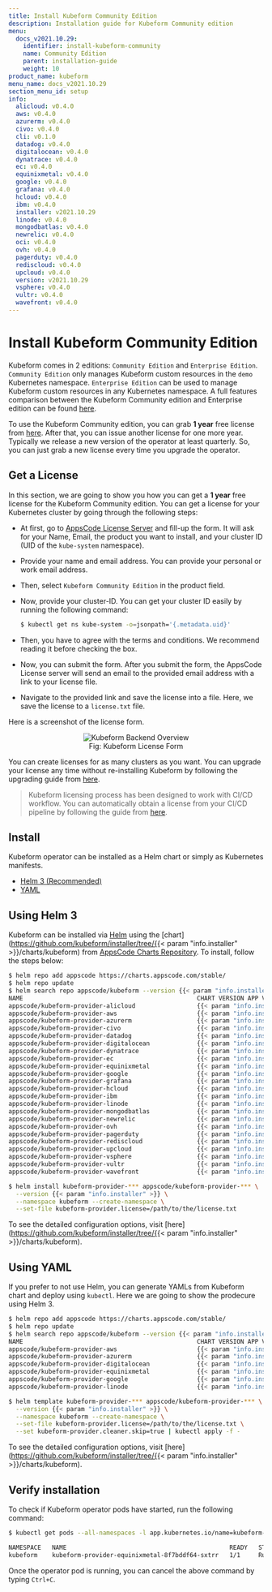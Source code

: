 ```yaml
---
title: Install Kubeform Community Edition
description: Installation guide for Kubeform Community edition
menu:
  docs_v2021.10.29:
    identifier: install-kubeform-community
    name: Community Edition
    parent: installation-guide
    weight: 10
product_name: kubeform
menu_name: docs_v2021.10.29
section_menu_id: setup
info:
  alicloud: v0.4.0
  aws: v0.4.0
  azurerm: v0.4.0
  civo: v0.4.0
  cli: v0.1.0
  datadog: v0.4.0
  digitalocean: v0.4.0
  dynatrace: v0.4.0
  ec: v0.4.0
  equinixmetal: v0.4.0
  google: v0.4.0
  grafana: v0.4.0
  hcloud: v0.4.0
  ibm: v0.4.0
  installer: v2021.10.29
  linode: v0.4.0
  mongodbatlas: v0.4.0
  newrelic: v0.4.0
  oci: v0.4.0
  ovh: v0.4.0
  pagerduty: v0.4.0
  rediscloud: v0.4.0
  upcloud: v0.4.0
  version: v2021.10.29
  vsphere: v0.4.0
  vultr: v0.4.0
  wavefront: v0.4.0
---
```


# Install Kubeform Community Edition

Kubeform comes in 2 editions: `Community Edition` and `Enterprise Edition`. `Community Edition` only manages Kubeform custom resources in the `demo` Kubernetes namespace. `Enterprise Edition` can be used to manage Kubeform custom resources in any Kubernetes namespace. A full features comparison between the Kubeform Community edition and Enterprise edition can be found [here](https://kubeform.com/pricing/).

To use the Kubeform Community edition, you can grab **1 year** free license from [here](https://license-issuer.appscode.com/?p=kubeform-community). After that, you can issue another license for one more year. Typically we release a new version of the operator at least quarterly. So, you can just grab a new license every time you upgrade the operator.

## Get a License

In this section, we are going to show you how you can get a **1 year** free license for the Kubeform Community edition. You can get a license for your Kubernetes cluster by going through the following steps:

- At first, go to [AppsCode License Server](https://license-issuer.appscode.com/?p=kubeform-community) and fill-up the form. It will ask for your Name, Email, the product you want to install, and your cluster ID (UID of the `kube-system` namespace).
- Provide your name and email address. You can provide your personal or work email address.
- Then, select `Kubeform Community Edition` in the product field.
- Now, provide your cluster-ID. You can get your cluster ID easily by running the following command:

  ```bash
  $ kubectl get ns kube-system -o=jsonpath='{.metadata.uid}'
  ```

- Then, you have to agree with the terms and conditions. We recommend reading it before checking the box.
- Now, you can submit the form. After you submit the form, the AppsCode License server will send an email to the provided email address with a link to your license file.
- Navigate to the provided link and save the license into a file. Here, we save the license to a `license.txt` file.

Here is a screenshot of the license form.

<figure align="center">
  <img alt="Kubeform Backend Overview" src="/docs/v2021.10.29/images/setup/community_license_form.png">
  <figcaption align="center">Fig: Kubeform License Form</figcaption>
</figure>

You can create licenses for as many clusters as you want. You can upgrade your license any time without re-installing Kubeform by following the upgrading guide from [here](/docs/v2021.10.29/setup/upgrade/#updating-license).

> Kubeform licensing process has been designed to work with CI/CD workflow. You can automatically obtain a license from your CI/CD pipeline by following the guide from [here](https://github.com/appscode/offline-license-server#offline-license-server).

## Install

Kubeform operator can be installed as a Helm chart or simply as Kubernetes manifests.

<ul class="nav nav-tabs" id="installerTab" role="tablist">
  <li class="nav-item">
    <a class="nav-link active" id="helm3-tab" data-toggle="tab" href="#helm3" role="tab" aria-controls="helm3" aria-selected="true">Helm 3 (Recommended)</a>
  </li>
  <li class="nav-item">
    <a class="nav-link" id="script-tab" data-toggle="tab" href="#script" role="tab" aria-controls="script" aria-selected="false">YAML</a>
  </li>
</ul>
<div class="tab-content" id="installerTabContent">
  <div class="tab-pane fade show active" id="helm3" role="tabpanel" aria-labelledby="helm3-tab">

## Using Helm 3

Kubeform can be installed via [Helm](https://helm.sh/) using the [chart](https://github.com/kubeform/installer/tree/{{< param "info.installer" >}}/charts/kubeform) from [AppsCode Charts Repository](https://github.com/appscode/charts). To install, follow the steps below:

```bash
$ helm repo add appscode https://charts.appscode.com/stable/
$ helm repo update
$ helm search repo appscode/kubeform --version {{< param "info.installer" >}}
NAME                                                CHART VERSION APP VERSION DESCRIPTION
appscode/kubeform-provider-alicloud                 {{< param "info.installer" >}}    {{< param "info.alicloud" >}}       Kubeform Provider Alicloud Controller by AppsCode
appscode/kubeform-provider-aws                      {{< param "info.installer" >}}    {{< param "info.aws" >}}      Kubeform Provider Aws Controller by AppsCode
appscode/kubeform-provider-azurerm                  {{< param "info.installer" >}}    {{< param "info.azurerm" >}}      Kubeform Provider Azurerm Controller by AppsCode
appscode/kubeform-provider-civo                     {{< param "info.installer" >}}    {{< param "info.civo" >}}       Kubeform Provider Civo Controller by AppsCode
appscode/kubeform-provider-datadog                  {{< param "info.installer" >}}    {{< param "info.datadog" >}}      Kubeform Provider Datadog Controller by AppsCode
appscode/kubeform-provider-digitalocean             {{< param "info.installer" >}}    {{< param "info.digitalocean" >}}       Kubeform Provider Digitalocean Controller by Ap...
appscode/kubeform-provider-dynatrace                {{< param "info.installer" >}}    {{< param "info.dynatrace" >}}      Kubeform Provider Dynatrace Controller by AppsCode
appscode/kubeform-provider-ec                       {{< param "info.installer" >}}    {{< param "info.ec" >}}       Kubeform Provider Ec Controller by AppsCode
appscode/kubeform-provider-equinixmetal             {{< param "info.installer" >}}    {{< param "info.equinixmetal" >}}       Kubeform Provider Equinixmetal Controller by Ap...
appscode/kubeform-provider-google                   {{< param "info.installer" >}}    {{< param "info.google" >}}       Kubeform Provider Google Controller by AppsCode
appscode/kubeform-provider-grafana                  {{< param "info.installer" >}}    {{< param "info.grafana" >}}      Kubeform Provider Grafana Controller by AppsCode
appscode/kubeform-provider-hcloud                   {{< param "info.installer" >}}    {{< param "info.hcloud" >}}       Kubeform Provider Hcloud Controller by AppsCode
appscode/kubeform-provider-ibm                      {{< param "info.installer" >}}    {{< param "info.ibm" >}}      Kubeform Provider Ibm Controller by AppsCode
appscode/kubeform-provider-linode                   {{< param "info.installer" >}}    {{< param "info.linode" >}}       Kubeform Provider Linode Controller by AppsCode
appscode/kubeform-provider-mongodbatlas             {{< param "info.installer" >}}    {{< param "info.mongodbatlas" >}}       Kubeform Provider Mongodbatlas Controller by Ap...
appscode/kubeform-provider-newrelic                 {{< param "info.installer" >}}    {{< param "info.newrelic" >}}       Kubeform Provider Newrelic Controller by AppsCode
appscode/kubeform-provider-ovh                      {{< param "info.installer" >}}    {{< param "info.ovh" >}}      Kubeform Provider Ovh Controller by AppsCode
appscode/kubeform-provider-pagerduty                {{< param "info.installer" >}}    {{< param "info.pagerduty" >}}      Kubeform Provider Pagerduty Controller by AppsCode
appscode/kubeform-provider-rediscloud               {{< param "info.installer" >}}    {{< param "info.rediscloud" >}}       Kubeform Provider Rediscloud Controller by Apps...
appscode/kubeform-provider-upcloud                  {{< param "info.installer" >}}    {{< param "info.upcloud" >}}      Kubeform Provider Upcloud Controller by AppsCode
appscode/kubeform-provider-vsphere                  {{< param "info.installer" >}}    {{< param "info.vsphere" >}}      Kubeform Provider Vsphere Controller by AppsCode
appscode/kubeform-provider-vultr                    {{< param "info.installer" >}}    {{< param "info.vultr" >}}      Kubeform Provider Vultr Controller by AppsCode
appscode/kubeform-provider-wavefront                {{< param "info.installer" >}}    {{< param "info.wavefront" >}}      Kubeform Provider Wavefront Controller by AppsCode

$ helm install kubeform-provider-*** appscode/kubeform-provider-*** \
  --version {{< param "info.installer" >}} \
  --namespace kubeform --create-namespace \
  --set-file kubeform-provider.license=/path/to/the/license.txt
```

To see the detailed configuration options, visit [here](https://github.com/kubeform/installer/tree/{{< param "info.installer" >}}/charts/kubeform).

</div>
<div class="tab-pane fade" id="script" role="tabpanel" aria-labelledby="script-tab">

## Using YAML

If you prefer to not use Helm, you can generate YAMLs from Kubeform chart and deploy using `kubectl`. Here we are going to show the prodecure using Helm 3.

```bash
$ helm repo add appscode https://charts.appscode.com/stable/
$ helm repo update
$ helm search repo appscode/kubeform --version {{< param "info.installer" >}}
NAME                                                CHART VERSION APP VERSION DESCRIPTION                                       
appscode/kubeform-provider-aws                      {{< param "info.installer" >}}    {{< param "info.aws" >}}  Kubeform Provider Aws Controller by AppsCode      
appscode/kubeform-provider-azurerm                  {{< param "info.installer" >}}    {{< param "info.azurerm" >}}  Kubeform Provider Azurerm Controller by AppsCode  
appscode/kubeform-provider-digitalocean             {{< param "info.installer" >}}    {{< param "info.digitalocean" >}} Kubeform Provider Digitalocean Controller by Ap...
appscode/kubeform-provider-equinixmetal             {{< param "info.installer" >}}    {{< param "info.equinixmetal" >}} Kubeform Provider Equinix Metal Controller by Ap...
appscode/kubeform-provider-google                   {{< param "info.installer" >}}    {{< param "info.google" >}} Kubeform Provider Google Controller by AppsCode   
appscode/kubeform-provider-linode                   {{< param "info.installer" >}}    {{< param "info.linode" >}} Kubeform Provider Linode Controller by AppsCode   

$ helm template kubeform-provider-*** appscode/kubeform-provider-*** \
  --version {{< param "info.installer" >}} \
  --namespace kubeform --create-namespace \
  --set-file kubeform-provider.license=/path/to/the/license.txt \
  --set kubeform-provider.cleaner.skip=true | kubectl apply -f -
```

To see the detailed configuration options, visit [here](https://github.com/kubeform/installer/tree/{{< param "info.installer" >}}/charts/kubeform).

</div>
</div>

## Verify installation

To check if Kubeform operator pods have started, run the following command:

```bash
$ kubectl get pods --all-namespaces -l app.kubernetes.io/name=kubeform-provider --watch

NAMESPACE   NAME                                             READY   STATUS    RESTARTS   AGE
kubeform    kubeform-provider-equinixmetal-8f7bddf64-sxtrr   1/1     Running   0          12m
```

Once the operator pod is running, you can cancel the above command by typing `Ctrl+C`.
